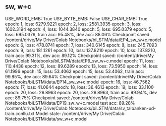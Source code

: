 ## sw, w+c
USE_WORD_EMB: True
USE_BYTE_EMB: False
USE_CHAR_EMB: True
epoch: 1, loss: 6279.9221
epoch: 2, loss: 2581.3935
epoch: 3, loss: 1602.3194
epoch: 4, loss: 1044.3840
epoch: 5, loss: 695.0379
epoch: 5, loss: 695.0379, train acc: 95.48%, dev acc: 88.06%
Checkpoint saved: /content/drive/My Drive/Colab Notebooks/biLSTM/data/EP4_sw_w+c.model
epoch: 6, loss: 478.8741
epoch: 7, loss: 340.6145
epoch: 8, loss: 245.7093
epoch: 9, loss: 181.1261
epoch: 10, loss: 137.8210
epoch: 10, loss: 137.8210, train acc: 99.31%, dev acc: 89.12%
Checkpoint saved: /content/drive/My Drive/Colab Notebooks/biLSTM/data/EP9_sw_w+c.model
epoch: 11, loss: 110.4438
epoch: 12, loss: 89.6289
epoch: 13, loss: 73.5950
epoch: 14, loss: 61.1996
epoch: 15, loss: 53.4062
epoch: 15, loss: 53.4062, train acc: 99.85%, dev acc: 89.64%
Checkpoint saved: /content/drive/My Drive/Colab Notebooks/biLSTM/data/EP14_sw_w+c.model
epoch: 16, loss: 46.7562
epoch: 17, loss: 41.0644
epoch: 18, loss: 36.4613
epoch: 19, loss: 33.1100
epoch: 20, loss: 29.8963
epoch: 20, loss: 29.8963, train acc: 99.94%, dev acc: 89.75%
Checkpoint saved: /content/drive/My Drive/Colab Notebooks/biLSTM/data/EP19_sw_w+c.model
test acc: 89.28%
/content/drive/My Drive/Colab Notebooks/biLSTM/data/sv_talbanken-ud-train.conllu.txt
Model state: /content/drive/My Drive/Colab Notebooks/biLSTM/data/sw_w+c.model
